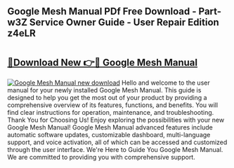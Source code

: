 ## Google Mesh Manual PDf Free Download - Part-w3Z Service Owner Guide - User Repair Edition z4eLR

# <h2><a href="http://bc39561.oget.top/?id=Google+Mesh+Manual">🔗Download New 👉🔴 Google Mesh Manual</a></h2>

[![Google Mesh Manual new download](https://i.imgur.com/5g1atiW.png)](http://bc39561.oget.top/?id=Google+Mesh+Manual)
Hello and welcome to the user manual for your newly installed Google Mesh Manual. This guide is designed to help you get the most out of your product by providing a comprehensive overview of its features, functions, and benefits. You will find clear instructions for operation, maintenance, and troubleshooting. Thank You for Choosing Us! Enjoy exploring the possibilities with your new Google Mesh Manual! Google Mesh Manual advanced features include automatic software updates, customizable dashboard, multi-language support, and voice activation, all of which can be accessed and customized through the user interface. We're Here to Guide You Google Mesh Manual. We are committed to providing you with comprehensive support.
